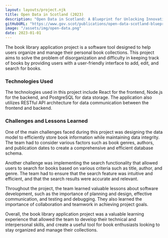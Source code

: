 ```yaml
---
layout: layouts/project.njk
title: Open Data in Scotland (2023)
description: "Open Data in Scotland: A Blueprint for Unlocking Innovation, Collaboration and Impact"
gitHubURL: "https://www.gov.scot/publications/open-data-scotland-blueprint-unlocking-innovation-collaboration-impact/"
image: "/assets/img/open-data.png"
date: 2023-01-01
---
```


The book library application project is a software tool designed to help users organize and manage their personal book collections. This project aims to solve the problem of disorganization and difficulty in keeping track of books by providing users with a user-friendly interface to add, edit, and search for books.

### Technologies Used
The technologies used in this project include React for the frontend, Node.js for the backend, and PostgreSQL for data storage. The application also utilizes RESTful API architecture for data communication between the frontend and backend.

### Challenges and Lessons Learned
One of the main challenges faced during this project was designing the data model to efficiently store book information while maintaining data integrity. The team had to consider various factors such as book genres, authors, and publication dates to create a comprehensive and efficient database schema.

Another challenge was implementing the search functionality that allowed users to search for books based on various criteria such as title, author, and genre. The team had to ensure that the search feature was intuitive and efficient, and that the search results were accurate and relevant.

Throughout the project, the team learned valuable lessons about software development, such as the importance of planning and design, effective communication, and testing and debugging. They also learned the importance of collaboration and teamwork in achieving project goals.

Overall, the book library application project was a valuable learning experience that allowed the team to develop their technical and interpersonal skills, and create a useful tool for book enthusiasts looking to stay organized and manage their collections.